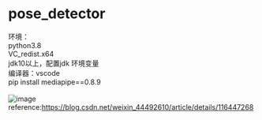 # pose_detector
环境：<br>
python3.8<br>
VC_redist.x64<br>
jdk10以上，配置jdk 环境变量<br>
编译器：vscode<br>
pip install  mediapipe==0.8.9<br>
<br>
![image](https://user-images.githubusercontent.com/83058821/154688571-ca75d0be-a6dc-47e0-9cb1-c3f843a91340.png)
reference:https://blog.csdn.net/weixin_44492610/article/details/116447268
